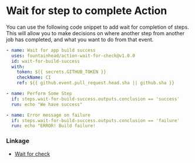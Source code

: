 # Wait for step to complete Action
You can use the following code snippet to add wait for completion of steps. 
This will allow you to make decisions on where another step from another job has completed, and what you want to do from that event.

```yaml
- name: Wait for app build success
  uses: fountainhead/action-wait-for-check@v1.0.0
  id: wait-for-build-success
  with:
    token: ${{ secrets.GITHUB_TOKEN }}
    checkName: CI
    ref: ${{ github.event.pull_request.head.sha || github.sha }}

- name: Perform Some Step
  if: steps.wait-for-build-success.outputs.conclusion == 'success'
  run: echo "We have success"

- name: Error message on failure
  if: steps.wait-for-build-success.outputs.conclusion == 'failure'
  run: echo "ERROR! Build failure!
```

### Linkage
- [Wait for check](]https://github.com/fountainhead/action-wait-for-check)